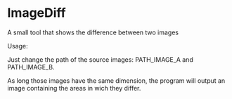 # ImageDiff
A small tool that shows the difference between two images

Usage:

Just change the path of the source images: PATH_IMAGE_A and PATH_IMAGE_B.

As long those images have the same dimension, the program will output an image containing the areas in wich they differ.
